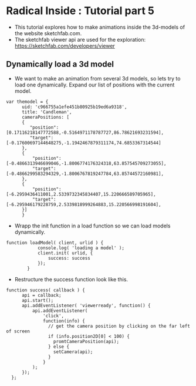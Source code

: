 # Radical Inside : Tutorial part 5

- This tutorial explores how to make animations inside the 3d-models of the website sketchfab.com.
- The sketchfab viewer api are used for the exploration: https://sketchfab.com/developers/viewer

##  Dynamically load a 3d model
-  We want to make an animation from several 3d models, so lets try to load one dynamically. Expand our list of positions with the current model. 
```
var themodel = {
      uid: 'c966755a1efe451b80925b19ed6a9318', 
      title: 'Candleman', 
      cameraPositions: [
      {
         "position": [0.17116218147772588,-0.5164971178787727,86.78621693231594],
         "target": [-0.17600697144648275,-1.1942467879311174,74.6853367314544]
      },
      {
          "position": [-0.4866313946699046,-1.8006774176324318,63.857545709273055],
          "target": [-0.4866299583294329,-1.8006767819247784,63.85744572160981],
      },
      {
          "position": [-6.2959436411001,2.5339732345834407,15.220666589705965],
          "target": [-6.295946179228759,2.5339818999264883,15.220566998191604],
      }]
      }
```
- Wrapp the init function in a load function so we can load models dynamically. 
```
function loadModel( client, urlid ) {
            console.log( 'loading a model' );
            client.init( urlid, {
                success: success
            });
        }
```
- Restructure the success function look like this.  
```
function success( callback ) {
      api = callback;
      api.start();
      api.addEventListener( 'viewerready', function() {
          api.addEventListener(
              'click',
              function(info) {
                // get the camera position by clicking on the far left of screen
                if (info.position2D[0] < 100) {
                  promtCameraPosition(api);
                } else {
                  setCamera(api);
                }
              }
          );
      });
  };

